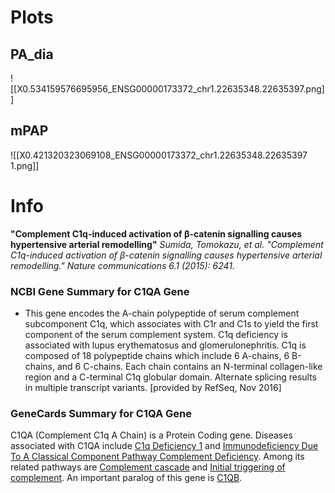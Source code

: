 # Plots
## PA_dia
![[X0.534159576695956_ENSG00000173372_chr1.22635348.22635397.png]]
## mPAP
![[X0.421320323069108_ENSG00000173372_chr1.22635348.22635397 1.png]]
# Info
**"Complement C1q-induced activation of β-catenin signalling causes hypertensive arterial remodelling"**
*Sumida, Tomokazu, et al. "Complement C1q-induced activation of β-catenin signalling causes hypertensive arterial remodelling." Nature communications 6.1 (2015): 6241.*
### NCBI Gene Summary for C1QA Gene

[](https://www.ncbi.nlm.nih.gov/gene/712)

- This gene encodes the A-chain polypeptide of serum complement subcomponent C1q, which associates with C1r and C1s to yield the first component of the serum complement system. C1q deficiency is associated with lupus erythematosus and glomerulonephritis. C1q is composed of 18 polypeptide chains which include 6 A-chains, 6 B-chains, and 6 C-chains. Each chain contains an N-terminal collagen-like region and a C-terminal C1q globular domain. Alternate splicing results in multiple transcript variants. [provided by RefSeq, Nov 2016]
    

### GeneCards Summary for C1QA Gene

C1QA (Complement C1q A Chain) is a Protein Coding gene. Diseases associated with C1QA include [C1q Deficiency 1](http://www.malacards.org/card/c1q_deficiency_1 "See C1q Deficiency 1 at MalaCards") and [Immunodeficiency Due To A Classical Component Pathway Complement Deficiency](http://www.malacards.org/card/immunodeficiency_due_to_a_classical_component_pathway_complement_deficiency "See Immunodeficiency Due To A Classical Component Pathway Complement Deficiency at MalaCards"). Among its related pathways are [Complement cascade](https://pathcards.genecards.org/card/complement_cascade "See Complement cascade at Pathcards") and [Initial triggering of complement](https://pathcards.genecards.org/card/initial_triggering_of_complement "See Initial triggering of complement at Pathcards"). An important paralog of this gene is [C1QB](https://www.genecards.org/cgi-bin/carddisp.pl?gene=C1QB).